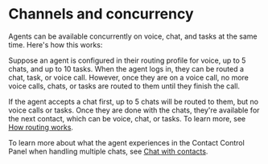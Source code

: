 # Channels and concurrency<a name="channels-and-concurrency"></a>

Agents can be available concurrently on voice, chat, and tasks at the same time\. Here's how this works: 

Suppose an agent is configured in their routing profile for voice, up to 5 chats, and up to 10 tasks\. When the agent logs in, they can be routed a chat, task, or voice call\. However, once they are on a voice call, no more voice calls, chats, or tasks are routed to them until they finish the call\. 

If the agent accepts a chat first, up to 5 chats will be routed to them, but no voice calls or tasks\. Once they are done with the chats, they're available for the next contact, which can be voice, chat, or tasks\. To learn more, see [How routing works](about-routing.md)\.

To learn more about what the agent experiences in the Contact Control Panel when handling multiple chats, see [Chat with contacts](work-with-chats.md)\.
